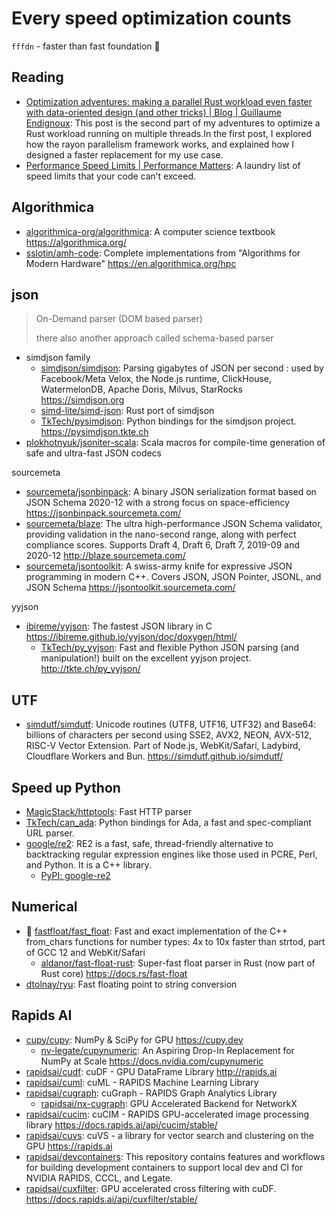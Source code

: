 # Every speed optimization counts

`fffdn` - faster than fast foundation 🤔

## Reading

- [Optimization adventures: making a parallel Rust workload even faster with data-oriented design (and other tricks) | Blog | Guillaume Endignoux](https://gendignoux.com/blog/2024/12/02/rust-data-oriented-design.html): This post is the second part of my adventures to optimize a Rust workload running on multiple threads.In the first post, I explored how the rayon parallelism framework works, and explained how I designed a faster replacement for my use case.
- [Performance Speed Limits | Performance Matters](https://travisdowns.github.io/blog/2019/06/11/speed-limits.html): A laundry list of speed limits that your code can’t exceed.

## Algorithmica

- [algorithmica-org/algorithmica](https://github.com/algorithmica-org/algorithmica): A computer science textbook <https://algorithmica.org/>
- [sslotin/amh-code](https://github.com/sslotin/amh-code): Complete implementations from "Algorithms for Modern Hardware" <https://en.algorithmica.org/hpc>

## json

> On-Demand parser (DOM based parser)
>
> there also another approach called schema-based parser

- simdjson family
  - [simdjson/simdjson](https://github.com/simdjson/simdjson): Parsing gigabytes of JSON per second : used by Facebook/Meta Velox, the Node.js runtime, ClickHouse, WatermelonDB, Apache Doris, Milvus, StarRocks <https://simdjson.org>
  - [simd-lite/simd-json](https://github.com/simd-lite/simd-json): Rust port of simdjson
  - [TkTech/pysimdjson](https://github.com/TkTech/pysimdjson): Python bindings for the simdjson project. <https://pysimdjson.tkte.ch>
- [plokhotnyuk/jsoniter-scala](https://github.com/plokhotnyuk/jsoniter-scala): Scala macros for compile-time generation of safe and ultra-fast JSON codecs

sourcemeta

- [sourcemeta/jsonbinpack](https://github.com/sourcemeta/jsonbinpack): A binary JSON serialization format based on JSON Schema 2020-12 with a strong focus on space-efficiency <https://jsonbinpack.sourcemeta.com/>
- [sourcemeta/blaze](https://github.com/sourcemeta/blaze): The ultra high-performance JSON Schema validator, providing validation in the nano-second range, along with perfect compliance scores. Supports Draft 4, Draft 6, Draft 7, 2019-09 and 2020-12 <http://blaze.sourcemeta.com/>
- [sourcemeta/jsontoolkit](https://github.com/sourcemeta/jsontoolkit): A swiss-army knife for expressive JSON programming in modern C++. Covers JSON, JSON Pointer, JSONL, and JSON Schema <https://jsontoolkit.sourcemeta.com/>

yyjson

- [ibireme/yyjson](https://github.com/ibireme/yyjson): The fastest JSON library in C <https://ibireme.github.io/yyjson/doc/doxygen/html/>
  - [TkTech/py_yyjson](https://github.com/TkTech/py_yyjson): Fast and flexible Python JSON parsing (and manipulation!) built on the excellent yyjson project. <http://tkte.ch/py_yyjson/>

## UTF

- [simdutf/simdutf](https://github.com/simdutf/simdutf): Unicode routines (UTF8, UTF16, UTF32) and Base64: billions of characters per second using SSE2, AVX2, NEON, AVX-512, RISC-V Vector Extension. Part of Node.js, WebKit/Safari, Ladybird, Cloudflare Workers and Bun. <https://simdutf.github.io/simdutf/>

## Speed up Python

- [MagicStack/httptools](https://github.com/MagicStack/httptools): Fast HTTP parser
- [TkTech/can_ada](https://github.com/TkTech/can_ada): Python bindings for Ada, a fast and spec-compliant URL parser.
- [google/re2](https://github.com/google/re2): RE2 is a fast, safe, thread-friendly alternative to backtracking regular expression engines like those used in PCRE, Perl, and Python. It is a C++ library.
  - [PyPI: google-re2](https://pypi.org/project/google-re2/)

## Numerical

- 🌟 [fastfloat/fast_float](https://github.com/fastfloat/fast_float): Fast and exact implementation of the C++ from_chars functions for number types: 4x to 10x faster than strtod, part of GCC 12 and WebKit/Safari
  - [aldanor/fast-float-rust](https://github.com/aldanor/fast-float-rust): Super-fast float parser in Rust (now part of Rust core) <https://docs.rs/fast-float>
- [dtolnay/ryu](https://github.com/dtolnay/ryu): Fast floating point to string conversion

## Rapids AI

- [cupy/cupy](https://github.com/cupy/cupy): NumPy & SciPy for GPU <https://cupy.dev>
  - [nv-legate/cupynumeric](https://github.com/nv-legate/cupynumeric): An Aspiring Drop-In Replacement for NumPy at Scale <https://docs.nvidia.com/cupynumeric>
- [rapidsai/cudf](https://github.com/rapidsai/cudf): cuDF - GPU DataFrame Library <http://rapids.ai>
- [rapidsai/cuml](https://github.com/rapidsai/cuml): cuML - RAPIDS Machine Learning Library
- [rapidsai/cugraph](https://github.com/rapidsai/cugraph): cuGraph - RAPIDS Graph Analytics Library
  - [rapidsai/nx-cugraph](https://github.com/rapidsai/nx-cugraph): GPU Accelerated Backend for NetworkX
- [rapidsai/cucim](https://github.com/rapidsai/cucim): cuCIM - RAPIDS GPU-accelerated image processing library <https://docs.rapids.ai/api/cucim/stable/>
- [rapidsai/cuvs](https://github.com/rapidsai/cuvs): cuVS - a library for vector search and clustering on the GPU <https://rapids.ai>
- [rapidsai/devcontainers](https://github.com/rapidsai/devcontainers): This repository contains features and workflows for building development containers to support local dev and CI for NVIDIA RAPIDS, CCCL, and Legate.
- [rapidsai/cuxfilter](https://github.com/rapidsai/cuxfilter): GPU accelerated cross filtering with cuDF. <https://docs.rapids.ai/api/cuxfilter/stable/>
